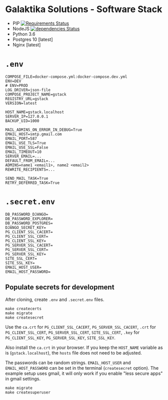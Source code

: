 # Galaktika Solutions - Software Stack

- PIP [![Requirements Status](https://requires.io/github/galaktika-solutions/gStack/requirements.svg?branch=master)](https://requires.io/github/galaktika-solutions/gStack/requirements/?branch=master)
- NodeJS [![dependencies Status](https://david-dm.org/galaktika-solutions/gStack/status.svg?path=js_client)](https://david-dm.org/galaktika-solutions/gStack?path=js_client)
- Python 3.6
- Postgres 10 [latest]
- Nginx [latest]

# `.env`

```env
COMPOSE_FILE=docker-compose.yml:docker-compose.dev.yml
ENV=DEV
# ENV=PROD
LOG_DRIVER=json-file
COMPOSE_PROJECT_NAME=gstack
REGISTRY_URL=gstack
VERSION=latest

HOST_NAME=gstack.localhost
SERVER_IP=127.0.0.1
BACKUP_UID=1000

MAIL_ADMINS_ON_ERROR_IN_DEBUG=True
EMAIL_HOST=smtp.gmail.com
EMAIL_PORT=587
EMAIL_USE_TLS=True
EMAIL_USE_SSL=False
EMAIL_TIMEOUT=10
SERVER_EMAIL=...
DEFAULT_FROM_EMAIL=...
ADMINS=name1 <email1>, name2 <email2>
REWRITE_RECIPIENTS=...

SEND_MAIL_TASK=True
RETRY_DEFERRED_TASK=True
```

# `.secret.env`

```env
DB_PASSWORD_DJANGO=
DB_PASSWORD_EXPLORER=
DB_PASSWORD_POSTGRES=
DJANGO_SECRET_KEY=
PG_CLIENT_SSL_CACERT=
PG_CLIENT_SSL_CERT=
PG_CLIENT_SSL_KEY=
PG_SERVER_SSL_CACERT=
PG_SERVER_SSL_CERT=
PG_SERVER_SSL_KEY=
SITE_SSL_CERT=
SITE_SSL_KEY=
EMAIL_HOST_USER=
EMAIL_HOST_PASSWORD=
```

## Populate secrets for development

After cloning, create `.env` and `.secret.env` files.

```
make createcerts
make migrate
make createsecret
```

Use the `ca.crt` for `PG_CLIENT_SSL_CACERT`, `PG_SERVER_SSL_CACERT`,
`.crt` for `PG_CLIENT_SSL_CERT`, `PG_SERVER_SSL_CERT`, `SITE_SSL_CERT`,
`.key` for `PG_CLIENT_SSL_KEY`, `PG_SERVER_SSL_KEY`, `SITE_SSL_KEY`.

Also install the `ca.crt` in your browser. If you keep the `HOST_NAME`
variable as is (`gstack.localhost`), the `hosts` file does not need to be
adjusted.

The passwords can be random strings. `EMAIL_HOST_USER` and
`EMAIL_HOST_PASSWORD` can be set in the terminal (`createsecret` option).
The example setup uses gmail, it will only work if you enable
"less secure apps" in gmail settings.

```
make migrate
make createsuperuser
```
